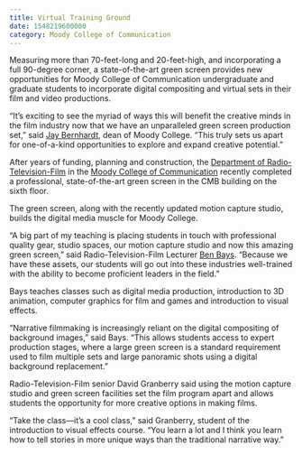 ```yaml
--- 
title: Virtual Training Ground
date: 1548219600000
category: Moody College of Communication
---
```


Measuring more than 70-feet-long and 20-feet-high, and incorporating a full 90-degree corner, a state-of-the-art green screen provides new opportunities for Moody College of Communication undergraduate and graduate students to incorporate digital compositing and virtual sets in their film and video productions.

“It’s exciting to see the myriad of ways this will benefit the creative minds in the film industry now that we have an unparalleled green screen production set,” said [Jay Bernhardt](https://commstudies.utexas.edu/faculty/jay-m-bernhardt), dean of Moody College. “This truly sets us apart for one-of-a-kind opportunities to explore and expand creative potential.”

After years of funding, planning and construction, the [Department of Radio-Television-Film](https://rtf.utexas.edu/) in the [Moody College of Communication](https://moody.utexas.edu/) recently completed a professional, state-of-the-art green screen in the CMB building on the sixth floor.

The green screen, along with the recently updated motion capture studio, builds the digital media muscle for Moody College.

“A big part of my teaching is placing students in touch with professional quality gear, studio spaces, our motion capture studio and now this amazing green screen,” said Radio-Television-Film Lecturer [Ben Bays](https://rtf.utexas.edu/faculty/ben-bays). “Because we have these assets, our students will go out into these industries well-trained with the ability to become proficient leaders in the field.” 

Bays teaches classes such as digital media production, introduction to 3D animation, computer graphics for film and games and introduction to visual effects.

“Narrative filmmaking is increasingly reliant on the digital compositing of background images,” said Bays. “This allows students access to expert production stages, where a large green screen is a standard requirement used to film multiple sets and large panoramic shots using a digital background replacement.”

Radio-Television-Film senior David Granberry said using the motion capture studio and green screen facilities set the film program apart and allows students the opportunity for more creative options in making films.

“Take the class—it’s a cool class,” said Granberry, student of the introduction to visual effects course. “You learn a lot and I think you learn how to tell stories in more unique ways than the traditional narrative way.”